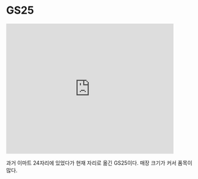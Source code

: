 # GS25

<iframe src="https://www.google.com/maps/embed?pb=!1m18!1m12!1m3!1d197.72805061510184!2d126.99136820087882!3d37.539775042371815!2m3!1f0!2f0!3f0!3m2!1i1024!2i768!4f13.1!3m3!1m2!1s0x357ca392d9962613%3A0xf0058db4241f806a!2sGS25%2024%20hours!5e0!3m2!1sko!2skr!4v1698308914798!5m2!1sko!2skr" width="450" height="350" style="border:0;" allowfullscreen="" loading="lazy" referrerpolicy="no-referrer-when-downgrade"></iframe>

과거 이마트 24자리에 있었다가 현재 자리로 옮긴 GS25이다. 매장 크기가 커서 품목이 많다.
